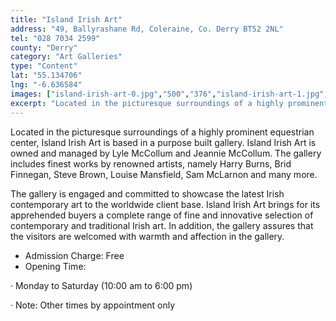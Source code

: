 ```yaml
---
title: "Island Irish Art"
address: "49, Ballyrashane Rd, Coleraine, Co. Derry BT52 2NL"
tel: "028 7034 2599"
county: "Derry"
category: "Art Galleries"
type: "Content"
lat: "55.134706"
lng: "-6.636584"
images: ["island-irish-art-0.jpg","500","376","island-irish-art-1.jpg","262","206","island-irish-art-2.jpg","100","100","island-irish-art-3.jpg","120","90"]
excerpt: "Located in the picturesque surroundings of a highly prominent equestrian center, Island Irish Art is based in a purpose built gallery. Island Irish Ar..."
---
```

<p>Located in the picturesque surroundings of a highly prominent equestrian center, Island Irish Art is based in a purpose built gallery. Island Irish Art is owned and managed by Lyle McCollum and Jeannie McCollum. The gallery includes finest works by renowned artists, namely Harry Burns, Brid Finnegan, Steve Brown, Louise Mansfield, Sam McLarnon and many more.</p>  
    <p>The gallery is engaged and committed to showcase the latest Irish contemporary art to the worldwide client base. Island Irish Art brings for its apprehended buyers a complete range of fine and innovative selection of contemporary and traditional Irish art. In addition, the gallery assures that the visitors are welcomed with warmth and affection in the gallery.</p>  
    <ul> 
        <li>Admission Charge: Free</li> 
        <li>Opening Time: </li> </ul> 
    <p>&middot;         Monday to Saturday (10:00 am to 6:00 pm)</p> 
    <p>&middot;         Note: Other times by appointment only</p>